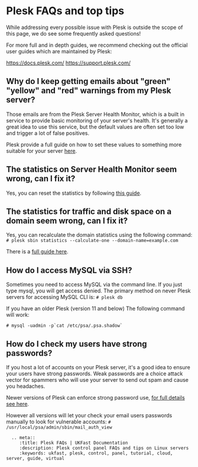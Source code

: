 # Plesk FAQs and top tips

While addressing every possible issue with Plesk is outside the scope of this page, we do see some frequently asked questions!

For more full and in depth guides, we recommend checking out the official user guides which are maintained by Plesk:

<https://docs.plesk.com/>
<https://support.plesk.com/>

## Why do I keep getting emails about "green" "yellow" and "red" warnings from my Plesk server?

Those emails are from the Plesk Server Health Monitor, which is a built in service to provide basic monitoring of your server's health. It's generally a great idea to use this service, but the default values are often set too low and trigger a lot of false positives.

Plesk provide a full guide on how to set these values to something more suitable for your server [here](https://docs.plesk.com/en-US/12.5/administrator-guide/statistics-and-monitoring/server-health-monitor.68886/).

## The statistics on Server Health Monitor seem wrong, can I fix it?

Yes, you can reset the statistics by following [this guide](https://support.plesk.com/hc/en-us/articles/213946465-Health-Monitor-displays-empty-statistics).

## The statistics for traffic and disk space on a domain seem wrong, can I fix it?

Yes, you can recalculate the domain statistics using the following command:
``#
 plesk sbin statistics --calculate-one --domain-name=example.com
``

There is a [full guide here](https://docs.plesk.com/en-US/onyx/cli-linux/using-command-line-utilities/statistics-calculating-statistics.78387/).

## How do I access MySQL via SSH?

Sometimes you need to access MySQL via the command line. If you just type mysql, you will get access denied. The primary method on never Plesk servers for accessing MySQL CLI is:
``#
plesk db  
``

If you have an older Plesk (version 11 and below) The following command will work:

``#
mysql -uadmin -p`cat /etc/psa/.psa.shadow`
``
## How do I check my users have strong passwords?

If you host a lot of accounts on your Plesk server, it's a good idea to ensure your users have strong passwords. Weak passwords are a choice attack vector for spammers who will use your server to send out spam and cause you headaches.

Newer versions of Plesk can enforce strong password use, [for full details see here](https://docs.plesk.com/en-US/12.5/administrator-guide/plesk-administration/securing-plesk/setting-up-the-minimum-password-strength.71081/).

However all versions will let your check your email users passwords manually to look for vulnerable accounts:
``#
/usr/local/psa/admin/sbin/mail_auth_view
``

```eval_rst
  .. meta::
     :title: Plesk FAQs | UKFast Documentation
     :description: Plesk control panel FAQs and tips on Linux servers
     :keywords: ukfast, plesk, control, panel, tutorial, cloud, server, guide, virtual
